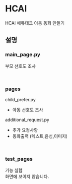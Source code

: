 # HCAI
HCAI 에듀테크 아동 동화 만들기

## 설명
### main_page.py
부모 선호도 조사

<br>

### pages
child_prefer.py
- 아동 선호도 조사

additional_request.py
- 추가 요청사항
- 동화출력 (텍스트,음성,이미지)
<br>

### test_pages
기능 실험  
화면에 보이지 않습니다.